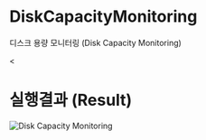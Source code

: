 # DiskCapacityMonitoring
디스크 용량 모니터링 (Disk Capacity Monitoring)


<

# 실행결과 (Result)

![Disk Capacity Monitoring](https://user-images.githubusercontent.com/51582272/92939200-71c9c680-f488-11ea-96c4-bd8e6951000c.jpg)
